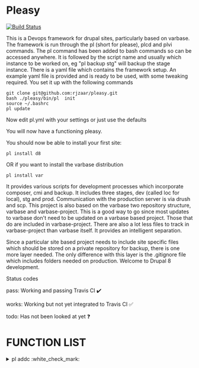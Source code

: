 # Pleasy

[![Build Status](https://travis-ci.com/rjzaar/pleasy.svg?branch=master)](https://travis-ci.com/rjzaar/pleasy)

This is a Devops framework for drupal sites, particularly based on varbase.
The framework is run through the pl (short for please), plcd and plvi commands.
The pl command has been added to bash commands so can be accessed anywhere. It is followed by the script name and usually which instance to be worked on, eg "pl backup stg" will backup the stage instance.
There is a yaml file which contains the framework setup. An example yaml file is provided and is ready to be used, with some tweaking required.
You set it up with the following commands

```
git clone git@github.com:rjzaar/pleasy.git 
bash ./pleasy/bin/pl  init
source ~/.bashrc
pl update
```
Now edit pl.yml with your settings or just use the defaults

You will now have a functioning pleasy.

You should now be able to install your first site:
```
pl install d8
```
OR if you want to install the varbase distribution
```
pl install var
```

It provides various scripts for development processes which incorporate composer, cmi and backup. It includes three stages, dev (called loc for local), stg and prod. Communication with the production server is via drush and scp.
This project is also based on the varbase two repository structure, varbase and varbase-project.
This is a good way to go since most updates to varbase don't need to be updated on a varbase based project.
Those that do are included in varbase-project.
There are also a lot less files to track in varbase-project than varbase itself.
It provides an intelligent separation.

Since a particular site based project needs to include site specific files which should be stored on a private repository for backup, there is one more layer needed.
The only difference with this layer is the .gitignore file which includes folders needed on production. Welcome to Drupal 8 development.

Status codes

pass: Working and passing Travis CI :heavy_check_mark:

works: Working but not yet integrated to Travis CI :white_check_mark:

todo: Has not been looked at yet :question:


# FUNCTION LIST

<details>
**<summary> pl addc :white_check_mark: </summary>**
Usage: pl addc [OPTION]
  This script is used to add github credentials

  Mandatory arguments to long options are mandatory for short options too.
    -h --help               Display help (Currently displayed)

  Examples:
  pl addc -h
<\details>
<details>
**<summary> pl backupdb :white_check_mark: </summary>**
--**BROKEN DOCUMENTATION**--
[34mbackup --help [39m
Usage: pl backupdb [OPTION] ... [SOURCE]
  This script is used to backup a particular site's database.
  You just need to state the sitename, eg dev.

  Mandatory arguments to long options are mandatory for short options too.
    -h --help               Display help (Currently displayed)
    -m --message='msg'      Enter an optional message to accompany the backup

  Examples:
  pl backupdb -h
  pl backupdb dev
  pl backupdb tim -m 'First tim backup'
  pl backupdb --message='Love' love
  END HELP
--**BROKEN DOCUMENTATION**--
<\details>
<details>
**<summary> pl backupprod :white_check_mark: </summary>**
Usage: pl backup [OPTION] ... [SOURCE]
  This script is used to backup prod site's files and database. You can
  add an optional message.

  Mandatory arguments to long options are mandatory for short options too.
    -h --help               Display help (Currently displayed)
    -m --message='msg'      Enter a message to accompany the backup (IS THIS
                            OPTIONAL ROB?)

  Examples:
  pl backupprod -h
  pl backupprod ./tim -m 'First tim backup'
<\details>
<details>
**<summary> pl backup :white_check_mark: </summary>**
Usage: pl backup [OPTION] ... [SOURCE]
This script is used to backup a particular site's files and database.
You just need to state the sitename, eg dev.

Mandatory arguments to long options are mandatory for short options too.
  -h --help               Display help (Currently displayed)
  -m --message='msg'      Enter an optional message to accompany the backup

Examples:
pl backup -h
pl backup dev
pl backup tim -m 'First tim backup'
pl backup --message='Love' love
END HELP
<\details>
<details>
**<summary> pl copy :white_check_mark: </summary>**
Usage: pl copy [OPTION] ... [SOURCE] [DESTINATION]
This script will copy one site to another site. It will copy all
files, set up the site settings and import the database. If no
argument is given, it will copy dev to stg. If one argument is given it
will copy dev to the site specified. If two arguments are give it will
copy the first to the second.

Mandatory arguments to long options are mandatory for short options too.
  -h --help               Display help (Currently displayed)
  -d --debug              Provide debug information when running this script.

Examples:
<\details>
<details>
**<summary> pl devpush :white_check_mark: </summary>**
Usage: pl devpush [OPTION]
Include help Rob!

Mandatory arguments to long options are mandatory for short options too.
  -h --help               Display help (Currently displayed)

Examples:
<\details>
<details>
**<summary> pl enmod :white_check_mark: </summary>**
Usage: pl enmod [OPTION] ... [SITE] [MODULE]
This script will install a module first using composer, then fix the file/dir
ownership and then enable the module using drush automatically.

Mandatory arguments to long options are mandatory for short options too.
  -h --help               Display help (Currently displayed)

Examples:
<\details>
<details>
**<summary> pl fixp :white_check_mark: </summary>**
Usage: pl fixp [OPTION] ... [SOURCE]
This script is used to fix permissions of a Drupal site You just need to
state the sitename, eg dev.

Mandatory arguments to long options are mandatory for short options too.
  -h --help               Display help (Currently displayed)

Examples:
<\details>
<details>
**<summary> pl fixss :white_check_mark: </summary>**
Usage: pl fixss [OPTION] ... [SOURCE]
This will fix (or set) the site settings in local.settings.php You just need
to state the sitename, eg dev.

Mandatory arguments to long options are mandatory for short options too.
  -h --help               Display help (Currently displayed)

Examples:
<\details>
<details>
**<summary> pl gcompushmaster :white_check_mark: </summary>**
Usage: pl gcompushmaster [OPTION] ... [SITE] [MESSAGE]
This will merge branch with master You just need to state the sitename, eg
dev.

Mandatory arguments to long options are mandatory for short options too.
  -h --help               Display help (Currently displayed)

Examples:
<\details>
<details>
**<summary> pl gcom :white_check_mark: </summary>**
--**BROKEN DOCUMENTATION**--
please type 'pl gcom --help' for more options
--**BROKEN DOCUMENTATION**--
<\details>
<details>
**<summary> pl gcomsh :white_check_mark: </summary>**
Usage: pl gcomsh [OPTION] ... [SITE] [MESSAGE]
This will git commit changes with msg after merging with master. You just
need to state the sitename, eg dev.

Mandatory arguments to long options are mandatory for short options too.
  -h --help               Display help (Currently displayed)

Examples:
pl gcomsh -h
pl gcomsh dev (relative dev folder)
pl gcomsh tim 'First tim backup'
<\details>
<details>
**<summary> pl gcomup2upstream :white_check_mark: </summary>**
Usage: pl gcomup2upstream [OPTION] ... [SITE] [MESSAGE]
This will merge branch with master, and update to the upstream git. It
presupposes you have already merged. You just need to state the sitename, eg
dev.
                                    branch with master
Mandatory arguments to long options are mandatory for short options too.
  -h --help               Display help (Currently displayed)

Examples:
pl gcomup2upstream -h
pl gcomup2upstream dev (relative dev folder)
pl gcomup2upstream tim 'First tim backup'
END HELP
<\details>
<details>
**<summary> pl gcomup :white_check_mark: </summary>**
Usage: pl gcomup [OPTION] ... [SITE] [MESSAGE]
Composer update, git commit changes and backup. This script follows the
correct path to git commit changes You just need to state the
sitename, eg dev.

Mandatory arguments to long options are mandatory for short options too.
  -h --help               Display help (Currently displayed)

Examples:
pl gcomup -h
pl gcomup dev (relative dev folder)
pl gcomup tim 'First tim backup'
END HELP
<\details>
<details>
**<summary> pl gulp :white_check_mark: </summary>**
Usage: pl gulp [OPTION] ... [SITE]
This script is used to set upl gulp browser sync for a particular page. You
just need to state the sitename, eg loc and the page, eg opencat.loc

Mandatory arguments to long options are mandatory for short options too.
  -h --help               Display help (Currently displayed)

Examples:
pl gulp 
END HELP
<\details>
<details>
**<summary> pl importdev :white_check_mark: </summary>**
Usage: pl gulp [OPTION] ... [SOURCE-SITE] [DEST-SITE]
@ROB add description please

Mandatory arguments to long options are mandatory for short options too.
  -h --help               Display help (Currently displayed)

Examples:
pl gulp 
END HELP
<\details>
<details>
**<summary> pl init :white_check_mark: </summary>**
Usage: pl init [OPTION]
This will set up pleasy and initialise the sites as per
pl.yml, including the current production shared database.
This will install many programs, which will be listed at
the end.

Mandatory arguments to long options are mandatory for short options too.
    -y --yes                Force all install options to yes (Recommended)
    -h --help               Display help (Currently displayed)
    -s --step={1,15}        FOR DEBUG USE, start at step number as seen in code
    -n --nopassword         Nopassword. This will give the user full sudo access without requireing a password!
                            This could be a security issue for some setups. Use with caution!
    -t --test            This option is only for test environments like Travis, eg there is no mysql root password.

Examples:
git clone git@github.com:rjzaar/pleasy.git [sitename]  #eg git clone git@github.com:rjzaar/pleasy.git mysite.org
bash ./pleasy/bin/pl  init # or if using [sitename]
bash ./[sitename]/bin/pl init

then if debugging:

bash ./[sitename]/bin/pl init -s=6  # to start at step 6.

INSTALL LIST:
    sudo apt-get install gawk
    sudo $folderpath/scripts/lib/installsudoers.sh "$folderpath/bin" $user
    sudo apt-get install apache2 php libapache2-mod-php php-mysql curl php-cli \
    php-gd php-mbstring php-gettext php-xml php-curl php-bz2 php-zip git unzip
    php-xdebug -y
    sudo apt-get -y install mysql-server
    sudo apt-get install phpmyadmin -y
    php -r "copy(https://getcomposer.org/installer, composer-setup.php);"
    HASH="$(wget -q -O - https://composer.github.io/installer.sig)"
    sudo php composer-setup.php --install-dir=/usr/local/bin --filename=composer
    curl https://drupalconsole.com/installer -L -o drupal.phar
    sudo apt install nodejs build-essential
    curl -L https://npmjs.com/install.sh | sh
    sudo apt install npm
    sudo npm install gulp-cli -g
    sudo npm install gulp -D
END OF HELP
<\details>
<details>
**<summary> pl installf :white_check_mark: </summary>**
Usage: pl installf [OPTION]
This script is used to install a variety of drupal flavours particularly
opencourse, but just the file system. No database.  This will use
opencourse-project as a wrapper. It is presumed you have already cloned
opencourse-project.  You just need to specify the site name as a single
argument.  All the settings for that site are in pl.yml If no site name is
given then the default site is created.

Mandatory arguments to long options are mandatory for short options too.
  -h --help               Display help (Currently displayed)
  -d --default	          Use default Drupal flavour
  -f --from=[flavour]     Choose drupal flavour
  -y --yes                Auto Yes to all options

Examples:
END HELP
<\details>
<details>
**<summary> pl install :white_check_mark: </summary>**
Usage: pl install site [OPTION]
This script is used to install a variety of drupal flavours particularly
opencourse This will use opencourse-project as a wrapper. It is presumed you
have already cloned opencourse-project.  You just need to specify the site name
as a single argument.  All the settings for that site are in pl.yml If no site
name is given then the default site is created.

Mandatory arguments to long options are mandatory for short options too.
  -h --help               Display help (Currently displayed)
  -y --yes                Auto Yes to all options
  -s --step=[INT]         Restart at the step specified.
  -b --build-step=[INT]   Restart the build at step specified (step=6)
  -d --debug              Provide debug information when running this script.
  -t --test            This option is only for test environments like Travis, eg there is no mysql root password.

Examples:
pl install d8
END HELP
<\details>
<details>
**<summary> pl main :white_check_mark: </summary>**
Usage: pl main [OPTION] ... [SITE] [MODULES]
This script will turn maintenance mode on or off. You will need to specify the
site first than on or off, eg pl main loc on

Mandatory arguments to long options are mandatory for short options too.
  -h --help               Display help (Currently displayed)

Examples:
END HELP
<\details>
<details>
**<summary> pl makedb :white_check_mark: </summary>**
Usage: pl makedb [OPTION] ... [SITE]
<ADD DESC HERE>

Mandatory arguments to long options are mandatory for short options too.
  -h --help               Display help (Currently displayed)

Examples:
END HELP
<\details>
<details>
**<summary> pl makedev :white_check_mark: </summary>**
Usage: pl makedev [OPTION] ... [SITE]
This script is used to turn on dev mode and enable dev modules.
You just need to state the sitename, eg stg.

Mandatory arguments to long options are mandatory for short options too.
  -h --help               Display help (Currently displayed)
  -d --debug              Provide debug information when running this script.

Examples:
END HELP
<\details>
<details>
**<summary> pl makelpwp :white_check_mark: </summary>**
Usage: pl makepwp [OPTION] ... [SITE]
This script is used to overwrite localprod with the actual external production
site.  The choice of localprod is set in pl.yml under sites: localprod: The
external site details are also set in pl.yml under prod: Note: once localprod
has been locally backedup, then it can just be restored from there if need be.

Mandatory arguments to long options are mandatory for short options too.
  -h --help               Display help (Currently displayed)
  -s --step=[1-6]         Select step to proceed (For DEBUG purposes?)

Examples:
END HELP
<\details>
<details>
**<summary> pl makeprod :white_check_mark: </summary>**
Usage: pl makeprod [OPTION] ... [SITE]
This script is used to turn off dev mode and uninstall dev modules.  You just
need to state the sitename, eg stg.

Mandatory arguments to long options are mandatory for short options too.
  -h --help               Display help (Currently displayed)
  -d --debug              Provide debug information when running this script.

Examples:
END HELP
<\details>
<details>
**<summary> pl olwprod :white_check_mark: </summary>**
Usage: pl olwprod [OPTION] ... [SITE]
This script is used to overwrite localprod with the actual external production
site.  The choice of localprod is set in pl.yml under sites: localprod: The
external site details are also set in pl.yml under prod: Note: once localprod
has been locally backedup, then it can just be restored from there if need be.

Mandatory arguments to long options are mandatory for short options too.
  -h --help               Display help (Currently displayed)

Examples:
END HELP
<\details>
<details>
**<summary> pl prodow :white_check_mark: </summary>**
Usage: pl prodow [OPTION] ... [SITE]
This script will overwrite production with the site chosen It will first backup
prod The external site details are also set in pl.yml under prod:

Mandatory arguments to long options are mandatory for short options too.
  -h --help               Display help (Currently displayed)

Examples:
END HELP
<\details>
<details>
**<summary> pl rebuild :white_check_mark: </summary>**
Usage: pl rebuild [OPTION] ... [SITE]
This script is used to rebuild a particular site's database. You just need to
state the sitename, eg loc.

Mandatory arguments to long options are mandatory for short options too.
  -h --help               Display help (Currently displayed)

Examples:
END HELP
<\details>
<details>
**<summary> pl update :white_check_mark: </summary>**
Usage: pl update [OPTION]
This script will update the configs for all sites

Mandatory arguments to long options are mandatory for short options too.
  -h --help               Display help (Currently displayed)
  -d --debug              Provide debug information when running this script.

Examples:
<\details>
<details>
**<summary> pl copyf :question: </summary>**
**DOCUMENTATION NOT IMPLEMENTED**
</details>
<details>
**<summary> pl _inc :question: </summary>**
**DOCUMENTATION NOT IMPLEMENTED**
</details>
<details>
**<summary> pl open :question: </summary>**
**DOCUMENTATION NOT IMPLEMENTED**
</details>
<details>
**<summary> pl reset :question: </summary>**
**DOCUMENTATION NOT IMPLEMENTED**
</details>
<details>
**<summary> pl restoredb :question: </summary>**
**DOCUMENTATION NOT IMPLEMENTED**
</details>
<details>
**<summary> pl restore :question: </summary>**
**DOCUMENTATION NOT IMPLEMENTED**
</details>
<details>
**<summary> pl stg2prodoverwrite2 :question: </summary>**
**DOCUMENTATION NOT IMPLEMENTED**
</details>
<details>
**<summary> pl stg2prodoverwrite :question: </summary>**
**DOCUMENTATION NOT IMPLEMENTED**
</details>
<details>
**<summary> pl stg2prod :question: </summary>**
**DOCUMENTATION NOT IMPLEMENTED**
</details>
<details>
**<summary> pl stopgulp :question: </summary>**
**DOCUMENTATION NOT IMPLEMENTED**
</details>
<details>
**<summary> pl testim :question: </summary>**
**DOCUMENTATION NOT IMPLEMENTED**
</details>
<details>
**<summary> pl testi :question: </summary>**
**DOCUMENTATION NOT IMPLEMENTED**
</details>
<details>
**<summary> pl test :question: </summary>**
**DOCUMENTATION NOT IMPLEMENTED**
</details>
<details>
**<summary> pl teststg :question: </summary>**
**DOCUMENTATION NOT IMPLEMENTED**
</details>
<details>
**<summary> pl teststgupdb :question: </summary>**
**DOCUMENTATION NOT IMPLEMENTED**
</details>
<details>
**<summary> pl varup :question: </summary>**
**DOCUMENTATION NOT IMPLEMENTED**
</details>
